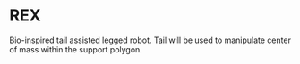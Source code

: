 # REX
Bio-inspired tail assisted legged robot. Tail will be used to manipulate center of mass within the support polygon.
